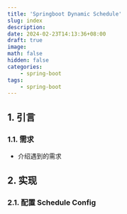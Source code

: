 ```yaml
---
title: 'Springboot Dynamic Schedule'
slug: index
description:
date: 2024-02-23T14:13:36+08:00
draft: true
image:
math: false
hidden: false
categories:
    - spring-boot
tags:
    - spring-boot
---
```


## 1. 引言

### 1.1. 需求

 - 介绍遇到的需求

## 2. 实现

### 2.1. 配置 Schedule Config